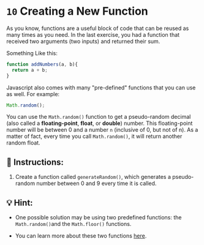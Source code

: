 # `10` Creating a New Function

As you know, functions are a useful block of code that can be reused as many times as you need. In the last exercise, you had a function that received two arguments (two inputs) and returned their sum.

Something Like this:

```js
function addNumbers(a, b){
  return a + b;
}
```

Javascript also comes with many "pre-defined" functions that you can use as well. For example:

```js
Math.random();
```

You can use the `Math.random()` function to get a pseudo-random decimal (also called a **floating-point**, **float**, or **double**) number.  This floating-point number will be between 0 and a number `n` (inclusive of 0, but not of n). As a matter of fact, every time you call `Math.random()`, it will return another random float.

## 📝  Instructions:

1. Create a function called `generateRandom()`, which generates a pseudo-random number between 0 and 9 every time it is called.

## 💡 Hint:

+ One possible solution may be using two predefined functions: the `Math.random()`and the `Math.floor()` functions. 

+ You can learn more about these two functions [here](https://www.w3schools.com/jsref/jsref_random.asp).

    
